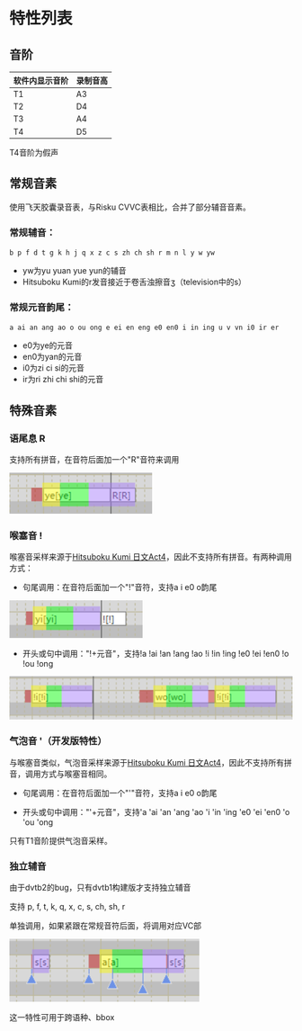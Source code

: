 # 特性列表

## 音阶
|软件内显示音阶|录制音高|
|-|-|
|T1|A3|
|T2|D4|
|T3|A4|
|T4|D5|

T4音阶为假声

## 常规音素
使用飞天胶囊录音表，与Risku CVVC表相比，合并了部分辅音音素。

### 常规辅音：
``` 
b p f d t g k h j q x z c s zh ch sh r m n l y w yw
```
- yw为yu yuan yue yun的辅音
- Hitsuboku Kumi的r发音接近于卷舌浊擦音ʒ（television中的s）

### 常规元音韵尾：
```
a ai an ang ao o ou ong e ei en eng e0 en0 i in ing u v vn i0 ir er
```
- e0为ye的元音
- en0为yan的元音
- i0为zi ci si的元音
- ir为ri zhi chi shi的元音

## 特殊音素
### 语尾息 R
支持所有拼音，在音符后面加一个"R"音符来调用

![](Resource/2021-05-27-22-00-08.png)

### 喉塞音 !
喉塞音采样来源于[Hitsuboku Kumi 日文Act4](https://cubialpha.wixsite.com/koomstar/act4)，因此不支持所有拼音。有两种调用方式：
- 句尾调用：在音符后面加一个"!"音符，支持a i e0 o韵尾

![](Resource/2021-05-27-22-05-32.png)

- 开头或句中调用："!+元音"，支持!a !ai !an !ang !ao !i !in !ing !e0 !ei !en0 !o !ou !ong

![](Resource/2021-05-27-22-07-30.png)

### 气泡音 '（开发版特性）
与喉塞音类似，气泡音采样来源于[Hitsuboku Kumi 日文Act4](https://cubialpha.wixsite.com/koomstar/act4)，因此不支持所有拼音，调用方式与喉塞音相同。
- 句尾调用：在音符后面加一个"'"音符，支持a i e0 o韵尾

- 开头或句中调用："'+元音"，支持'a 'ai 'an 'ang 'ao 'i 'in 'ing 'e0 'ei 'en0 'o 'ou 'ong

只有T1音阶提供气泡音采样。

### 独立辅音
由于dvtb2的bug，只有dvtb1构建版才支持独立辅音

支持 p, f, t, k, q, x, c, s, ch, sh, r

单独调用，如果紧跟在常规音符后面，将调用对应VC部

![](Resource/2021-05-30-21-22-49.png)

这一特性可用于跨语种、bbox